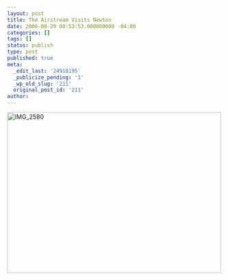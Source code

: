 ```yaml
---
layout: post
title: The Airstream Visits Newton
date: 2006-08-29 00:53:53.000000000 -04:00
categories: []
tags: []
status: publish
type: post
published: true
meta:
  _edit_last: '24918195'
  _publicize_pending: '1'
  _wp_old_slug: '211'
  original_post_id: '211'
author: 
---
```

<a href="http://www.flickr.com/photos/matthewsim/sets/72157594254167557/" title="IMG_2580 by Matthew Simoneau, on Flickr"><img src="http://farm1.staticflickr.com/87/226677203_0e9554b9d6.jpg" width="500" height="375" alt="IMG_2580" /></a>
